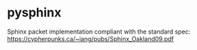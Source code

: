 # pysphinx
Sphinx packet implementation compliant with the standard spec: https://cypherpunks.ca/~iang/pubs/Sphinx_Oakland09.pdf
